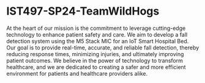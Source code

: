 # IST497-SP24-TeamWildHogs

At the heart of our mission is the commitment to leverage cutting-edge technology to enhance patient safety and care. We aim to develop a fall detection system using the M5 Stack MIC for an IoT Smart Hospital Bed. Our goal is to provide real-time, accurate, and reliable fall detection, thereby reducing response times, minimizing injuries, and ultimately improving patient outcomes. We believe in the power of technology to transform healthcare, and we are dedicated to creating a safer and more efficient environment for patients and healthcare providers alike.
